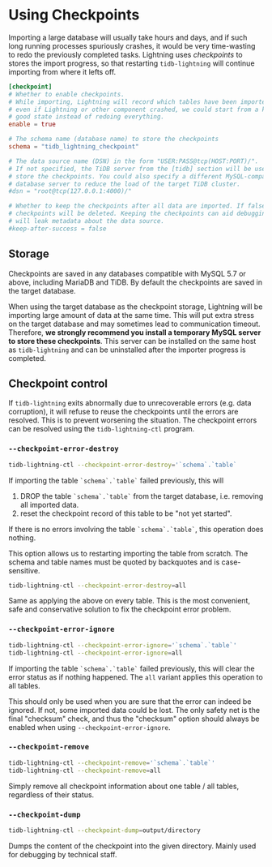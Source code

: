Using Checkpoints
=================

Importing a large database will usually take hours and days, and if such long running processes
spuriously crashes, it would be very time-wasting to redo the previously completed tasks. Lightning
uses *checkpoints* to stores the import progress, so that restarting `tidb-lightning` will continue
importing from where it lefts off.

```toml
[checkpoint]
# Whether to enable checkpoints.
# While importing, Lightning will record which tables have been imported, so
# even if Lightning or other component crashed, we could start from a known
# good state instead of redoing everything.
enable = true

# The schema name (database name) to store the checkpoints
schema = "tidb_lightning_checkpoint"

# The data source name (DSN) in the form "USER:PASS@tcp(HOST:PORT)/".
# If not specified, the TiDB server from the [tidb] section will be used to
# store the checkpoints. You could also specify a different MySQL-compatible
# database server to reduce the load of the target TiDB cluster.
#dsn = "root@tcp(127.0.0.1:4000)/"

# Whether to keep the checkpoints after all data are imported. If false, the
# checkpoints will be deleted. Keeping the checkpoints can aid debugging but
# will leak metadata about the data source.
#keep-after-success = false
```

Storage
-------

Checkpoints are saved in any databases compatible with MySQL 5.7 or above, including MariaDB and
TiDB. By default the checkpoints are saved in the target database.

When using the target database as the checkpoint storage, Lightning will be importing large amount
of data at the same time. This will put extra stress on the target database and may sometimes lead
to communication timeout. Therefore, **we strongly recommend you install a temporary MySQL server to
store these checkpoints**. This server can be installed on the same host as `tidb-lightning` and can
be uninstalled after the importer progress is completed.

Checkpoint control
------------------

If `tidb-lightning` exits abnormally due to unrecoverable errors (e.g. data corruption), it will
refuse to reuse the checkpoints until the errors are resolved. This is to prevent worsening the
situation. The checkpoint errors can be resolved using the `tidb-lightning-ctl` program.

### `--checkpoint-error-destroy`

```sh
tidb-lightning-ctl --checkpoint-error-destroy='`schema`.`table`
```

If importing the table `` `schema`.`table` `` failed previously, this will

1. DROP the table `` `schema`.`table` `` from the target database, i.e. removing all imported data.
2. reset the checkpoint record of this table to be "not yet started".

If there is no errors involving the table `` `schema`.`table` ``, this operation does nothing.

This option allows us to restarting importing the table from scratch. The schema and table names
must be quoted by backquotes and is case-sensitive.

```sh
tidb-lightning-ctl --checkpoint-error-destroy=all
```

Same as applying the above on every table. This is the most convenient, safe and conservative
solution to fix the checkpoint error problem.

### `--checkpoint-error-ignore`

```sh
tidb-lightning-ctl --checkpoint-error-ignore='`schema`.`table`'
tidb-lightning-ctl --checkpoint-error-ignore=all
```

If importing the table `` `schema`.`table` `` failed previously, this will clear the error status as
if nothing happened. The `all` variant applies this operation to all tables.

This should only be used when you are sure that the error can indeed be ignored. If not, some
imported data could be lost. The only safety net is the final "checksum" check, and thus the
"checksum" option should always be enabled when using `--checkpoint-error-ignore`.

### `--checkpoint-remove`

```sh
tidb-lightning-ctl --checkpoint-remove='`schema`.`table`'
tidb-lightning-ctl --checkpoint-remove=all
```

Simply remove all checkpoint information about one table / all tables, regardless of their status.

### `--checkpoint-dump`

```sh
tidb-lightning-ctl --checkpoint-dump=output/directory
```

Dumps the content of the checkpoint into the given directory. Mainly used for debugging by technical
staff.

